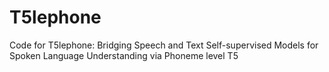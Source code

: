 # T5lephone
Code for T5lephone: Bridging Speech and Text Self-supervised Models for Spoken Language Understanding via Phoneme level T5
